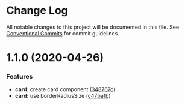 # Change Log

All notable changes to this project will be documented in this file.
See [Conventional Commits](https://conventionalcommits.org) for commit guidelines.

# 1.1.0 (2020-04-26)


### Features

* **card:** create card component ([348767d](https://github.com/carlosmmdiaz/cmmd-web/commit/348767d5f92c79b719ec5bf0c4caa54a928b97ee))
* **card:** use borderRadiusSize ([c47bafb](https://github.com/carlosmmdiaz/cmmd-web/commit/c47bafb1a2023736a5287f84d99cb53e7e85cfba))
